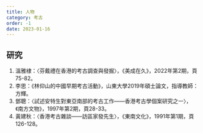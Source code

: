 ```yaml
---
title: 人物
category: 考古
order: -1
date: 2023-01-16
---
```

## 研究
1. 溫雅棣：〈芬戴禮在香港的考古調查與發掘〉，《美成在久》，2022年第2期，頁75-82。
2. 	李思：《林仰山的中國早期考古活動》，山東大學2019年碩士論文，指導教師：方輝。
3. 鄧聰：〈試述安特生對東亞南部的考古工作——香港考古學個案研究之一〉，《南方文物》，1997年第2期，頁28-33。
4. 黃建秋：〈香港考古雜談——訪區家發先生〉，《東南文化》，1991年第1期，頁126-128。